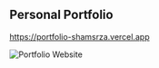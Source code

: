 ## Personal Portfolio
https://portfolio-shamsrza.vercel.app




![Portfolio Website](https://i.ibb.co/WgPMpts/image.png)
